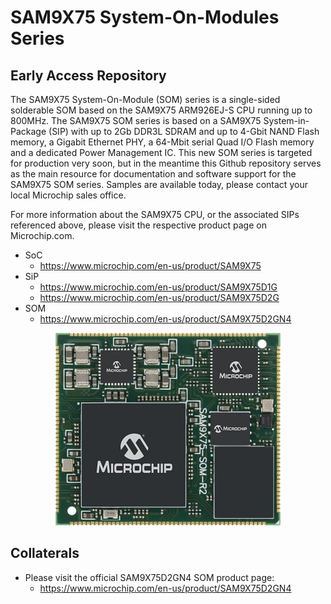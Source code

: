 # SAM9X75 System-On-Modules Series
## Early Access Repository

The SAM9X75 System-On-Module (SOM) series is a single-sided solderable SOM based on the SAM9X75 ARM926EJ-S CPU running up to 800MHz.  The SAM9X75 SOM series is based on a SAM9X75 System-in-Package (SIP) with up to 2Gb DDR3L SDRAM and up to 4-Gbit NAND Flash memory, a Gigabit Ethernet PHY, a 64-Mbit serial Quad I/O Flash memory and a dedicated Power Management IC.   This new SOM series is targeted for production very soon, but in the meantime this Github repository serves as the main resource for documentation and software support for the SAM9X75 SOM series.  Samples are available today, please contact your local Microchip sales office. 

For more information about the SAM9X75 CPU, or the associated SIPs referenced above, please visit the respective product page on Microchip.com.
* SoC
  * https://www.microchip.com/en-us/product/SAM9X75
* SiP
  * https://www.microchip.com/en-us/product/SAM9X75D1G
  * https://www.microchip.com/en-us/product/SAM9X75D2G
* SOM
  * https://www.microchip.com/en-us/product/SAM9X75D2GN4

<p align="center"><img src="SAM9X75D2GN4-I-M4B.jpg" /></p>

## Collaterals
* Please visit the official SAM9X75D2GN4 SOM product page:
  * https://www.microchip.com/en-us/product/SAM9X75D2GN4
  
